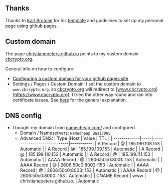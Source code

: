 ## Thanks

Thanks to [Karl Broman](https://kbroman.org/about.html) for his
[template](https://kbroman.org/simple_site/pages/independent_site) and guidelines to set up my personal page using github pages.


## Custom domain
The page [christianepeters.github.io](https://christianepeters.github.io/) points to my custom domain [cbcrypto.org](https://cbcrypto.org).

General info on how to configure:
* [Configuring a custom domain for your github pages site](https://docs.github.com/en/pages/configuring-a-custom-domain-for-your-github-pages-site)
* Settings / Pages / Custom Domain: I set the custom domain to `www.cbcrypto.org`, so [cbcrypto.org](https://cbcrypto.org) will redirect to [www.cbcrypto.org](https://www.cbcrypto.org). I tried the other way round and ran into certificate issues. See [here](https://stackoverflow.com/questions/9082499/custom-domain-for-github-project-pages) for the general explanation.

## DNS config
* I bought my domain from [namecheap.com/](https://www.namecheap.com/) and configured
  * Domain / Nameservers: `Namecheap BasicDNS`
  * Advanced DNS:
    | Type 	       |Host | Value                       | TTL       |
    | -------------|-----|-----------------------------|-----------|
	  | A Record 	   | @   | 185.199.108.153             | Automatic |
	  | A Record 	   | @   | 185.199.109.153             | Automatic |
	  | A Record     | @   | 185.199.110.153             | Automatic |
	  | A Record     | @   | 185.199.111.153             | Automatic |
    | AAAA Record  | @   | 2606:50c0:8001::153         | Automatic |
    | AAAA Record  | @   | 2606:50c0:8002::153         | Automatic |
    | AAAA Record  | @   | 2606:50c0:8003::153         | Automatic |
    | AAAA Record  | @   | 2606:50c0:8000::153         | Automatic |
    | CNAME Record | www | christianepeters.github.io. | Automatic |


